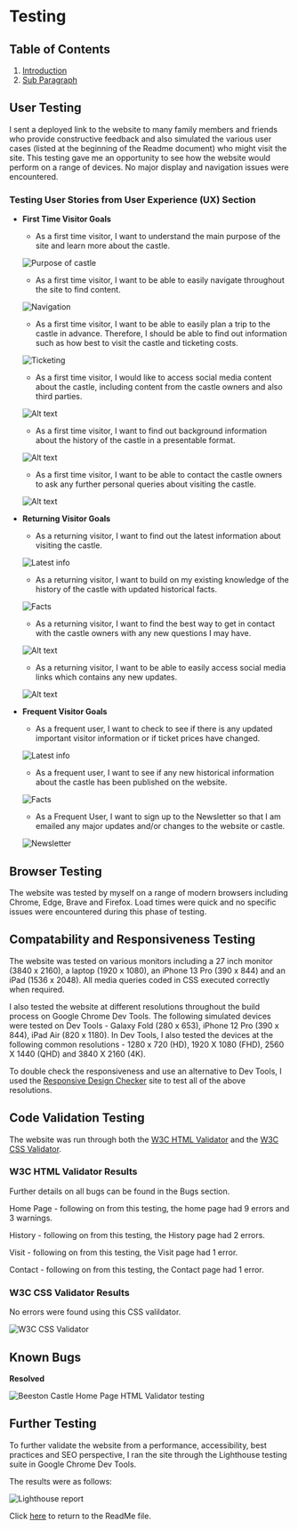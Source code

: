 # __Testing__ #

## Table of Contents

1. [Introduction](#usertesting)
2. [Sub Paragraph](#userstories)


## User Testing ##
I sent a deployed link to the website to many family members and friends who provide constructive feedback and also simulated the various user cases (listed at the beginning of the Readme document) who might visit the site. This testing gave me an opportunity to see how the website would perform on a range of devices. No major display and navigation issues were encountered.

### Testing User Stories from User Experience (UX) Section <a name="userstories"></a>

* __First Time Visitor Goals__

    * As a first time visitor, I want to understand the main purpose of the site and learn more about the castle.

    ![Purpose of castle](assets/images/info-user.png)

    * As a first time visitor, I want to be able to easily navigate throughout the site to find content.

    ![Navigation](assets/images/navigation1.png)

    * As a first time visitor, I want to be able to easily plan a trip to the castle in advance. Therefore, I should be able to find out information such as how best to visit the castle and ticketing costs.

    ![Ticketing](assets/images/visit-path.png)

    * As a first time visitor, I would like to access social media content about the castle, including content from the castle owners and also third parties.

    ![Alt text](assets/images/social-media.png)

    * As a first time visitor, I want to find out background information about the history of the castle in a presentable format.

    ![Alt text](assets/images/timeline-user.png)

    * As a first time visitor, I want to be able to contact the castle owners to ask any further personal queries about visiting the castle.

    ![Alt text](assets/images/contact-user.png)

* __Returning Visitor Goals__

    * As a returning visitor, I want to find out the latest information about visiting the castle.

    ![Latest info](assets/images/visit-path.png)

    * As a returning visitor, I want to build on my existing knowledge of the history of the castle with updated historical facts.

    ![Facts](assets/images/timeline-user.png)

     * As a returning visitor, I want to find the best way to get in contact with the castle owners with any new questions I may have.

    ![Alt text](assets/images/contact-user.png)

    * As a returning visitor, I want to be able to easily access social media links which contains any new updates.

    ![Alt text](assets/images/social-media.png)

* __Frequent Visitor Goals__

    * As a frequent user, I want to check to see if there is any updated important visitor information or if ticket prices have changed.

    ![Latest info](assets/images/visit-path.png)


    * As a frequent user, I want to see if any new historical information about the castle has been published on the website.

    ![Facts](assets/images/timeline-user.png)

    * As a Frequent User, I want to sign up to the Newsletter so that I am emailed any major updates and/or changes to the website or castle.

    ![Newsletter](assets/images/subscribe-user.png)

## Browser Testing
The website was tested by myself on a range of modern browsers including Chrome, Edge, Brave and Firefox. Load times were quick and no specific issues were encountered during this phase of testing.

## Compatability and Responsiveness Testing
The website was tested on various monitors including a 27 inch monitor (3840 x 2160), a laptop (1920 x 1080), an iPhone 13 Pro (390 x 844) and an iPad (1536 x 2048). All media queries coded in CSS executed correctly when required.

I also tested the website at different resolutions throughout the build process on Google Chrome Dev Tools. The following simulated devices were tested on Dev Tools - Galaxy Fold (280 x 653), iPhone 12 Pro (390 x 844), iPad Air (820 x 1180). In Dev Tools, I also tested the devices at the following common resolutions - 1280 x 720 (HD), 1920 X 1080 (FHD), 2560 X 1440 (QHD) and 3840 X 2160 (4K).

To double check the responsiveness and use an alternative to Dev Tools, I used the [Responsive Design Checker](https://www.responsivedesignchecker.com/) site to test all of the above resolutions.

## Code Validation Testing
The website was run through both the [W3C HTML Validator](https://validator.w3.org/) and the [W3C CSS Validator](https://jigsaw.w3.org/css-validator/).

### W3C HTML Validator Results
Further details on all bugs can be found in the Bugs section.

Home Page - following on from this testing, the home page had 9 errors and 3 warnings.

History - following on from this testing, the History page had 2 errors.

Visit - following on from this testing, the Visit page had 1 error.

Contact - following on from this testing, the Contact page had 1 error.

### W3C CSS Validator Results
No errors were found using this CSS valildator.

![W3C CSS Validator](assets/images/css.png)

## Known Bugs

**Resolved**

![Beeston Castle Home Page HTML Validator testing](assets/images/w3c-html.png)

## Further Testing ###

To further validate the website from a performance, accessibility, best practices and SEO perspective, I ran the site through the Lighthouse testing suite in Google Chrome Dev Tools.

The results were as follows:

![Lighthouse report](assets/images/lighthouse.png)




Click [here](https://github.com/NickCMoore/beeston-castle/blob/main/TESTING.md) to return to the ReadMe file.
